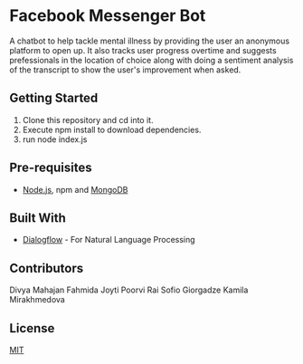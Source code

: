 # Facebook Messenger Bot

A chatbot to help tackle mental illness by providing the user an anonymous platform to open up. It also tracks user progress overtime and suggests prefessionals in the location of choice along with doing a sentiment analysis of the transcript to show the user's improvement when asked. 


## Getting Started

1. Clone this repository and cd into it.
2. Execute npm install to download dependencies.
3. run node index.js

## Pre-requisites

- [Node.js](https://nodejs.org/en), npm and [MongoDB](https://www.mongodb.com/)

## Built With

- [Dialogflow](https://dialogflow.com) - For Natural Language Processing

## Contributors

Divya Mahajan
Fahmida Joyti
Poorvi Rai
Sofio Giorgadze
Kamila Mirakhmedova

## License

[MIT](https://opensource.org/licenses/MIT)
